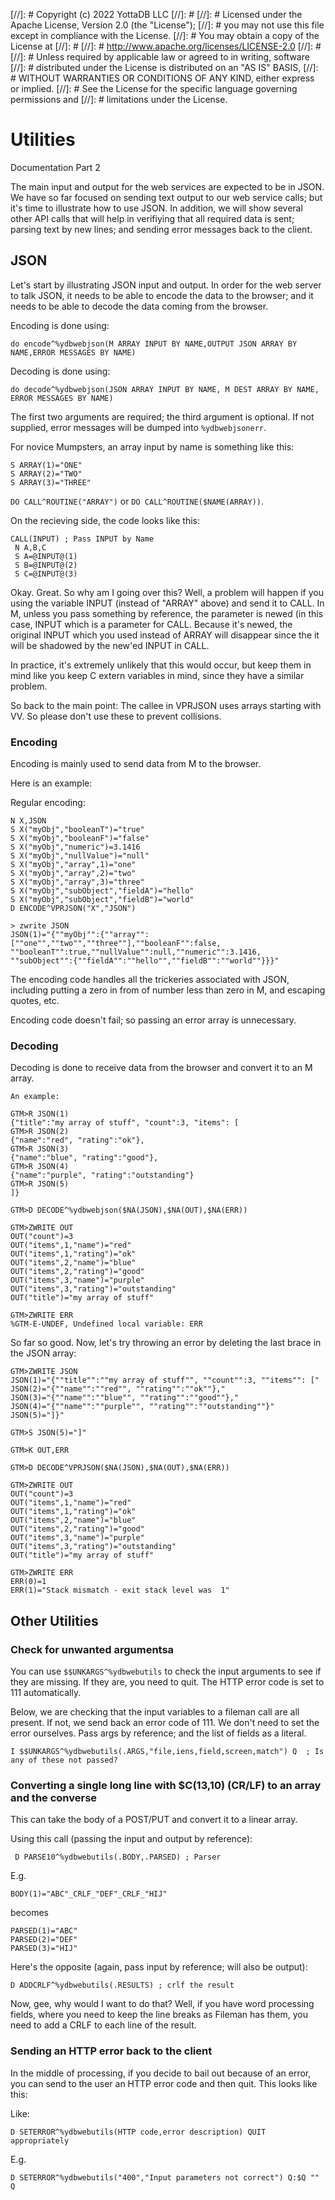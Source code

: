 [//]: #  Copyright (c) 2022 YottaDB LLC
[//]: #
[//]: #  Licensed under the Apache License, Version 2.0 (the "License");
[//]: #  you may not use this file except in compliance with the License.
[//]: #  You may obtain a copy of the License at
[//]: #
[//]: #      http://www.apache.org/licenses/LICENSE-2.0
[//]: #
[//]: #  Unless required by applicable law or agreed to in writing, software
[//]: #  distributed under the License is distributed on an "AS IS" BASIS,
[//]: #  WITHOUT WARRANTIES OR CONDITIONS OF ANY KIND, either express or implied.
[//]: #  See the License for the specific language governing permissions and
[//]: #  limitations under the License.
# Utilities
Documentation Part 2

The main input and output for the web services are expected to be in JSON. We
have so far focused on sending text output to our web service calls; but it's
time to illustrate how to use JSON. In addition, we will show several other
API calls that will help in verifiying that all required data is sent; parsing
text by new lines; and sending error messages back to the client.

## JSON
Let's start by illustrating JSON input and output. In order for the web server
to talk JSON, it needs to be able to encode the data to the browser; and it
needs to be able to decode the data coming from the browser.

Encoding is done using:

`do encode^%ydbwebjson(M ARRAY INPUT BY NAME,OUTPUT JSON ARRAY BY NAME,ERROR MESSAGES BY NAME)`

Decoding is done using:

`do decode^%ydbwebjson(JSON ARRAY INPUT BY NAME, M DEST ARRAY BY NAME, ERROR MESSAGES BY NAME)`

The first two arguments are required; the third argument is optional. If
not supplied, error messages will be dumped into `%ydbwebjsonerr`.

For novice Mumpsters, an array input by name is something like this:

	S ARRAY(1)="ONE"
	S ARRAY(2)="TWO"
	S ARRAY(3)="THREE"

`DO CALL^ROUTINE("ARRAY")` or `DO CALL^ROUTINE($NAME(ARRAY))`.

On the recieving side, the code looks like this:

	CALL(INPUT) ; Pass INPUT by Name
	 N A,B,C
	 S A=@INPUT@(1)
	 S B=@INPUT@(2)
	 S C=@INPUT@(3)

Okay. Great. So why am I going over this? Well, a problem will happen if you
using the variable INPUT (instead of "ARRAY" above) and send it to CALL. In M,
unless you pass something by reference, the parameter is newed (in this case,
INPUT which is a parameter for CALL. Because it's newed, the original INPUT
which you used instead of ARRAY will disappear since the it will be shadowed
by the new'ed INPUT in CALL.

In practice, it's extremely unlikely that this would occur, but keep them in
mind like you keep C extern variables in mind, since they have a similar
problem.

So back to the main point: The callee in VPRJSON uses arrays starting with VV.
So please don't use these to prevent collisions.

### Encoding
Encoding is mainly used to send data from M to the browser.

Here is an example:

Regular encoding:

	N X,JSON
	S X("myObj","booleanT")="true"
	S X("myObj","booleanF")="false"
	S X("myObj","numeric")=3.1416
	S X("myObj","nullValue")="null"
	S X("myObj","array",1)="one"
	S X("myObj","array",2)="two"
	S X("myObj","array",3)="three"
	S X("myObj","subObject","fieldA")="hello"
	S X("myObj","subObject","fieldB")="world"
	D ENCODE^VPRJSON("X","JSON")

	> zwrite JSON
	JSON(1)="{""myObj"":{""array"":[""one"",""two"",""three""],""booleanF"":false,
	""booleanT"":true,""nullValue"":null,""numeric"":3.1416,
	""subObject"":{""fieldA"":""hello"",""fieldB"":""world""}}}"

The encoding code handles all the trickeries associated with JSON, including
putting a zero in from of number less than zero in M, and escaping quotes, etc.

Encoding code doesn't fail; so passing an error array is unnecessary.

### Decoding
Decoding is done to receive data from the browser and convert it to an M array.

	An example:

	GTM>R JSON(1)                                                    
	{"title":"my array of stuff", "count":3, "items": [
	GTM>R JSON(2)
	{"name":"red", "rating":"ok"},
	GTM>R JSON(3)
	{"name":"blue", "rating":"good"},
	GTM>R JSON(4)
	{"name":"purple", "rating":"outstanding"}
	GTM>R JSON(5)
	]}

	GTM>D DECODE^%ydbwebjson($NA(JSON),$NA(OUT),$NA(ERR))

	GTM>ZWRITE OUT
	OUT("count")=3
	OUT("items",1,"name")="red"
	OUT("items",1,"rating")="ok"
	OUT("items",2,"name")="blue"
	OUT("items",2,"rating")="good"
	OUT("items",3,"name")="purple"
	OUT("items",3,"rating")="outstanding"
	OUT("title")="my array of stuff"

	GTM>ZWRITE ERR
	%GTM-E-UNDEF, Undefined local variable: ERR

So far so good. Now, let's try throwing an error by deleting the last brace in
the JSON array:

	GTM>ZWRITE JSON
	JSON(1)="{""title"":""my array of stuff"", ""count"":3, ""items"": ["
	JSON(2)="{""name"":""red"", ""rating"":""ok""},"
	JSON(3)="{""name"":""blue"", ""rating"":""good""},"
	JSON(4)="{""name"":""purple"", ""rating"":""outstanding""}"
	JSON(5)="]}"

	GTM>S JSON(5)="]"

	GTM>K OUT,ERR

	GTM>D DECODE^VPRJSON($NA(JSON),$NA(OUT),$NA(ERR))

	GTM>ZWRITE OUT
	OUT("count")=3
	OUT("items",1,"name")="red"
	OUT("items",1,"rating")="ok"
	OUT("items",2,"name")="blue"
	OUT("items",2,"rating")="good"
	OUT("items",3,"name")="purple"
	OUT("items",3,"rating")="outstanding"
	OUT("title")="my array of stuff"

	GTM>ZWRITE ERR
	ERR(0)=1
	ERR(1)="Stack mismatch - exit stack level was  1"

## Other Utilities
### Check for unwanted argumentsa
You can use `$$UNKARGS^%ydbwebutils` to check the input arguments to see if they
are missing. If they are, you need to quit. The HTTP error code is set to 111
automatically.

Below, we are checking that the input variables to a fileman call are all
present. If not, we send back an error code of 111. We don't need to set the
error ourselves. Pass args by reference; and the list of fields as a literal.

	I $$UNKARGS^%ydbwebutils(.ARGS,"file,iens,field,screen,match") Q  ; Is any of these not passed?

### Converting a single long line with $C(13,10) (CR/LF) to an array and the converse
This can take the body of a POST/PUT and convert it to a linear array.

Using this call (passing the input and output by reference):

	 D PARSE10^%ydbwebutils(.BODY,.PARSED) ; Parser

E.g. 

	BODY(1)="ABC"_CRLF_"DEF"_CRLF_"HIJ"

becomes

	PARSED(1)="ABC"
	PARSED(2)="DEF"
	PARSED(3)="HIJ"

Here's the opposite (again, pass input by reference; will also be output):

	D ADDCRLF^%ydbwebutils(.RESULTS) ; crlf the result

Now, gee, why would I want to do that? Well, if you have word processing fields,
where you need to keep the line breaks as Fileman has them, you need to add a
CRLF to each line of the result.

### Sending an HTTP error back to the client
In the middle of processing, if you decide to bail out because of an error,
you can send to the user an HTTP error code and then quit. This looks like this:

Like:

	D SETERROR^%ydbwebutils(HTTP code,error description) QUIT appropriately

E.g.

	D SETERROR^%ydbwebutils("400","Input parameters not correct") Q:$Q "" Q

